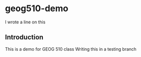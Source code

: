 # geog510-demo

I wrote a line on this

## Introduction

This is a demo for GEOG 510 class
Writing this in a testing branch